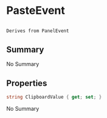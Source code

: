 # PasteEvent

## 
```c#
Derives from PanelEvent
```

## Summary

No Summary
## Properties

```c#
string ClipboardValue { get; set; } 
```
No Summary
